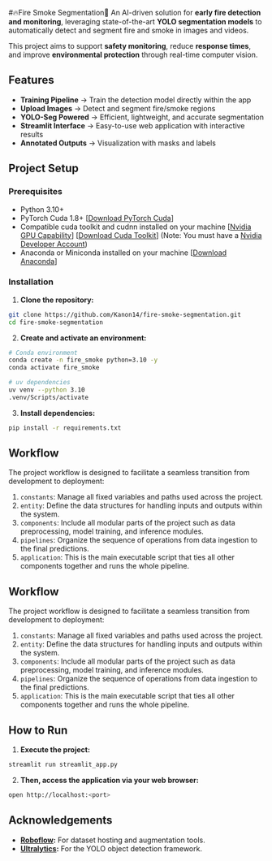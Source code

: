 #🔥Fire Smoke Segmentation💨
An AI-driven solution for **early fire detection and monitoring**, leveraging state-of-the-art **YOLO segmentation models** to automatically detect and segment fire and smoke in images and videos.

This project aims to support **safety monitoring**, reduce **response times**, and improve **environmental protection** through real-time computer vision.

## Features
* **Training Pipeline** → Train the detection model directly within the app
* **Upload Images** → Detect and segment fire/smoke regions
* **YOLO-Seg Powered** → Efficient, lightweight, and accurate segmentation
* **Streamlit Interface** → Easy-to-use web application with interactive results
* **Annotated Outputs** → Visualization with masks and labels

## Project Setup
### Prerequisites
- Python 3.10+
- PyTorch Cuda 1.8+ [[Download PyTorch Cuda](https://pytorch.org/)]
- Compatible cuda toolkit and cudnn installed on your machine [[Nvidia GPU Capability](https://developer.nvidia.com/cuda-gpus)] [[Download Cuda Toolkit](https://developer.nvidia.com/cuda-toolkit)] (Note: You must have a [Nvidia Developer Account](https://developer.nvidia.com/login))
- Anaconda or Miniconda installed on your machine [[Download Anaconda](https://www.anaconda.com/download)]

### Installation
1. **Clone the repository:**
```bash
git clone https://github.com/Kanon14/fire-smoke-segmentation.git
cd fire-smoke-segmentation
```

2. **Create and activate an environment:**
```bash
# Conda environment
conda create -n fire_smoke python=3.10 -y
conda activate fire_smoke

# uv dependencies
uv venv --python 3.10
.venv/Scripts/activate
```

3. **Install dependencies:**
```bash
pip install -r requirements.txt
```

## Workflow
The project workflow is designed to facilitate a seamless transition from development to deployment:
1. `constants`: Manage all fixed variables and paths used across the project.
2. `entity`: Define the data structures for handling inputs and outputs within the system.
3. `components`: Include all modular parts of the project such as data preprocessing, model training, and inference modules.
4. `pipelines`: Organize the sequence of operations from data ingestion to the final predictions.
5. `application`: This is the main executable script that ties all other components together and runs the whole pipeline.

## Workflow
The project workflow is designed to facilitate a seamless transition from development to deployment:
1. `constants`: Manage all fixed variables and paths used across the project.
2. `entity`: Define the data structures for handling inputs and outputs within the system.
3. `components`: Include all modular parts of the project such as data preprocessing, model training, and inference modules.
4. `pipelines`: Organize the sequence of operations from data ingestion to the final predictions.
5. `application`: This is the main executable script that ties all other components together and runs the whole pipeline.


## How to Run
1. **Execute the project:**
```bash
streamlit run streamlit_app.py
```
2. **Then, access the application via your web browser:**
```bash
open http://localhost:<port>
```

## Acknowledgements
- **[Roboflow](https://roboflow.com/):** For dataset hosting and augmentation tools.
- **[Ultralytics](https://www.ultralytics.com/):** For the YOLO object detection framework.
